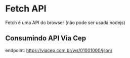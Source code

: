 # Fetch API

Fetch é uma API do browser (não pode ser usada nodejs)

## Consumindo API Via Cep

endpoint: https://viacep.com.br/ws/01001000/json/